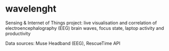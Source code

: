 # wavelenght
Sensing &amp; Internet of Things project: live visualisation and correlation of electroencephalography (EEG) brain waves, focus state, laptop activity and productivity

Data sources: Muse Headband (EEG), RescueTime API
